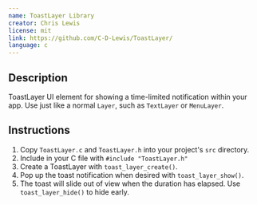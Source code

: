 ```yaml
---
name: ToastLayer Library
creator: Chris Lewis
license: mit
link: https://github.com/C-D-Lewis/ToastLayer/
language: c
---
```


## Description

ToastLayer UI element for showing a time-limited notification within your app.
Use just like a normal ``Layer``, such as ``TextLayer`` or ``MenuLayer``.

## Instructions

1. Copy `ToastLayer.c` and `ToastLayer.h` into your project's `src` directory.
2. Include in your C file with `#include "ToastLayer.h"`
3. Create a ToastLayer with `toast_layer_create()`.
4. Pop up the toast notification when desired with `toast_layer_show()`.
5. The toast will slide out of view when the duration has elapsed. Use
   `toast_layer_hide()` to hide early.

